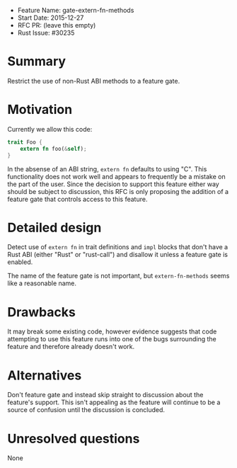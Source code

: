 - Feature Name: gate-extern-fn-methods
- Start Date: 2015-12-27
- RFC PR: (leave this empty)
- Rust Issue: #30235

# Summary
[summary]: #summary

Restrict the use of non-Rust ABI methods to a feature gate.

# Motivation
[motivation]: #motivation

Currently we allow this code:

```rust
trait Foo {
    extern fn foo(&self);
}
```

In the absense of an ABI string, `extern fn` defaults to using "C". This functionality does not
work well and appears to frequently be a mistake on the part of the user. Since the decision to
support this feature either way should be subject to discussion, this RFC is only proposing the
addition of a feature gate that controls access to this feature.

# Detailed design
[design]: #detailed-design

Detect use of `extern fn` in trait definitions and `impl` blocks that don't have a Rust ABI (either
"Rust" or "rust-call") and disallow it unless a feature gate is enabled.

The name of the feature gate is not important, but `extern-fn-methods` seems like a reasonable name.

# Drawbacks
[drawbacks]: #drawbacks

It may break some existing code, however evidence suggests that code attempting to use this feature
runs into one of the bugs surrounding the feature and therefore already doesn't work.

# Alternatives
[alternatives]: #alternatives

Don't feature gate and instead skip straight to discussion about the feature's support. This isn't
appealing as the feature will continue to be a source of confusion until the discussion is
concluded.

# Unresolved questions
[unresolved]: #unresolved-questions

None

